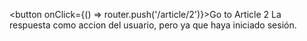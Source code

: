   <button onClick={() => router.push('/article/2')}>Go to Article 2</button>
La respuesta como accion del usuario, pero ya que haya iniciado sesión.